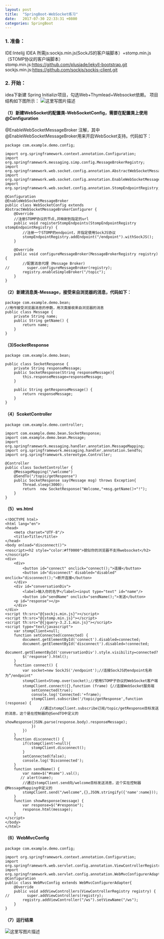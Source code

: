 ```yaml
---
layout: post
title:  "SpringBoot-WebSocket练习"
date:   2017-07-30 22:33:31 +0800
categories: SpringBoot
---
```

### 1. 准备：
 IDE:Intelijj IDEA
 所需js:sockjs.min.js(SockJS的客户端脚本）+stomp.min.js（STOMP协议的客户端脚本）
 stomp.min.js:https://github.com/plusjade/jekyll-bootstrap.git
 sockjs.min.js:https://github.com/sockjs/sockjs-client.git
 
### 2. 开始：
 idea下新建 Spring Initializr项目，勾选Web+Thymlead+Websocket依赖。
 项目结构如下图所示：
 ![这里写图片描述](http://img.blog.csdn.net/20170730221336290?watermark/2/text/aHR0cDovL2Jsb2cuY3Nkbi5uZXQvcjhsOHE4/font/5a6L5L2T/fontsize/400/fill/I0JBQkFCMA==/dissolve/70/gravity/SouthEast)
 
#### （1）新建WebSocket的配置类-WebSocketConfig，需要在配置类上使用@Configuration
@EnableWebSocketMessageBroker
注解，其中@EnableWebSocketMessageBroker用来开启WebSocket支持。代码如下：

```
package com.example.demo.config;

import org.springframework.context.annotation.Configuration;
import org.springframework.messaging.simp.config.MessageBrokerRegistry;
import org.springframework.web.socket.config.annotation.AbstractWebSocketMessageBrokerConfigurer;
import org.springframework.web.socket.config.annotation.EnableWebSocketMessageBroker;
import org.springframework.web.socket.config.annotation.StompEndpointRegistry;

@Configuration
@EnableWebSocketMessageBroker
public class WebSocketConfig extends AbstractWebSocketMessageBrokerConfigurer {
    @Override
    //注册STOMP协议的节点,并映射到指定的url
    public void registerStompEndpoints(StompEndpointRegistry stompEndpointRegistry) {
        //注册一个STOMP的endpoint，并指定使用SockJS协议
        stompEndpointRegistry.addEndpoint("/endpoint").withSockJS();
    }

    @Override
    public void configureMessageBroker(MessageBrokerRegistry registry) {
        //配置消息代理（Message Broker)
//        super.configureMessageBroker(registry);
        registry.enableSimpleBroker("/topic");
    }
}
```
#### （2）新建消息类-Message，接受来自浏览器的消息，代码如下：

```
package com.example.demo.bean;
//用作接受浏览器消息的参数，用次类接收来自浏览器的消息
public class Message {
    private String name;
    public String getName() {
        return name;
    }
}
```
#### （3)SocketResponse

```
package com.example.demo.bean;

public class SocketResponse {
    private String responseMessage;
    public SocketResponse(String responseMessage){
        this.responseMessage=responseMessage;
    }

    public String getResponseMessage() {
        return responseMessage;
    }
}

```
#### （4）ScoketController

```
package com.example.demo.controller;

import com.example.demo.bean.SocketResponse;
import com.example.demo.bean.Message;
import org.springframework.messaging.handler.annotation.MessageMapping;
import org.springframework.messaging.handler.annotation.SendTo;
import org.springframework.stereotype.Controller;

@Controller
public class SocketController {
    @MessageMapping("/welcome")
    @SendTo("/topic/getResponse")
    public SocketResponse say(Message msg) throws Exception{
        Thread.sleep(3000);
        return  new SocketResponse("Welcome,"+msg.getName()+"!");
    }
}

```
#### （5）ws.html

```
<!DOCTYPE html>
<html lang="en">
<head>
    <meta charset="UTF-8"/>
    <title>Title</title>
</head>
<body onload="disconnect()">
<noscript><h2 style="color:#ff0000">貌似你的浏览器不支持websocket</h2> </noscript>
<div>
    <div>
        <button id="connect" onclick="connect();">连接</button>
        <button id="disconnect" disabled="disabled" onclick="disconnect();">断开连接</button>
    </div>
    <div id="conversationDiv">
        <label>输入你的名字</label><input type="text" id="name"/>
        <button id="sendName" onclick="sendName();">发送</button>
    <p id="response"></p>
    </div>
</div>
<script th:src="@{sockjs.min.js}"></script>
<script th:src="@{stomp.min.js}"></script>
<script th:src="@{jquery-3.2.1.min.js}"></script>
<script type="text/javascript">
    var stompClient=null;
    function setConnected(connected) {
        document.getElementById('connect').disabled=connected;
        document.getElementById('disconnect').disabled=!connected;
        document.getElementById('conversationDiv').style.visibility=connected?'visible':'hidden'
        $('response').html();
    }
    function connect() {
        var socket=new SockJS('/endpoint');//连接SockJS的endpoint名称为”/endpoint"
        stompClient=Stomp.over(socket);//使用STOMP子协议的WebSocket客户端
        stompClient.connect({},function (frame) {//连接WebSocket服务端
            setConnected(true);
            console.log('Connected:'+frame);
            stompClient.subscribe('/topic/getResponse',function (response) {
                //通过stompClient.subscribe订阅/topic/getResponse目标发送的消息，这个是在控制器的@SendTO中定义的
                showResponse(JSON.parse(response.body).responseMessage);
            })
        })
    }
    function disconnect() {
        if(stompClient!=null){
            stompClient.disconnect();
        }
        setConnected(false);
        console.log('Disconnected');
    }
    function sendName() {
        var name=$("#name").val();
       // alert(name);
        //通过stompClient.send向/welcome目标发送消息，这个实在控制器@MessageMapping中定义的
        stompClient.send("/welcome",{},JSON.stringify({'name':name}));
    }
    function showResponse(message) {
        var response=$("#response");
        response.html(message);
    }
</script>
</body>
</html>
```
#### （6）WebMvcConfig

```
package com.example.demo.config;

import org.springframework.context.annotation.Configuration;
import org.springframework.web.servlet.config.annotation.ViewControllerRegistry;
import org.springframework.web.servlet.config.annotation.WebMvcConfigurerAdapter;
@Configuration
public class WebMvcConfig extends WebMvcConfigurerAdapter{
    @Override
    public void addViewControllers(ViewControllerRegistry registry) {
//        super.addViewControllers(registry);
        registry.addViewController("/ws").setViewName("/ws");
    }
}

```
#### （7）运行结果
![这里写图片描述](http://img.blog.csdn.net/20170730223321122?watermark/2/text/aHR0cDovL2Jsb2cuY3Nkbi5uZXQvcjhsOHE4/font/5a6L5L2T/fontsize/400/fill/I0JBQkFCMA==/dissolve/70/gravity/SouthEast)